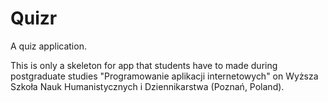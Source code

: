 Quizr
=====

A quiz application. 

This is only a skeleton for app that students have to made during postgraduate
studies "Programowanie aplikacji internetowych" on Wyższa Szkoła Nauk
Humanistycznych i Dziennikarstwa (Poznań, Poland).


